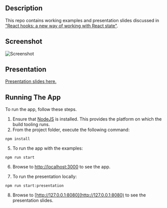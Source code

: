 ## Description 
This repo contains working examples and presentation slides discussed in ["React hooks: a new way of working with React state"](https://medium.com/@mihailgaberov/hooking-with-react-hooks-964df4b23960).

## Screenshot
![Screenshot](https://github.com/mihailgaberov/react-hooks/blob/master/screenshot.jpg)

## Presentation
[Presentation slides here.](https://mihailgaberov.github.io/react-hooks/)

## Running The App

To run the app, follow these steps.

1. Ensure that [NodeJS](http://nodejs.org/) is installed. This provides the platform on which the build tooling runs.
2. From the project folder, execute the following command:

  ```shell
  npm install
  ```
  
5. To run the app with the examples:

  ```shell
  npm run start
  ```

6. Browse to [http://localhost:3000](http://localhost:3000) to see the app.

7. To run the presentation locally:

  ```shell
  npm run start:presentation
  ```

8. Browse to [http://127.0.0.1:8080](http://127.0.0.1:8080) to see the presentation slides.
